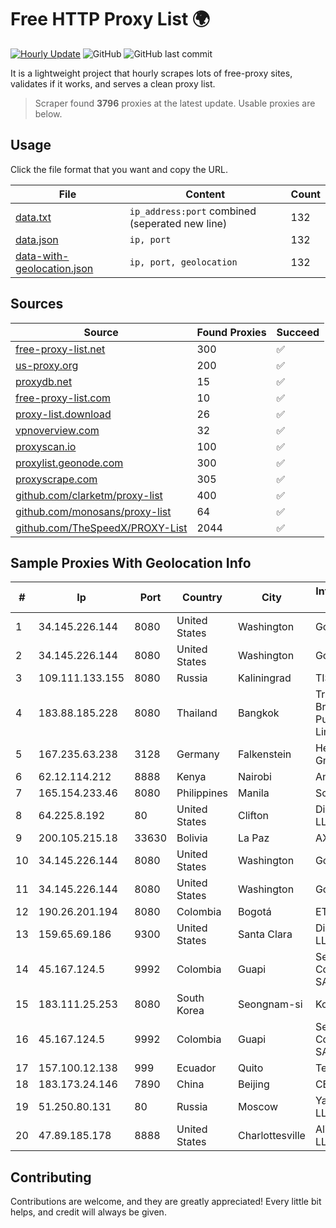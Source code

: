 
# Free HTTP Proxy List 🌍

[![Hourly Update](https://github.com/mertguvencli/http-proxy-list/actions/workflows/main.yml/badge.svg?branch=main)](https://github.com/mertguvencli/http-proxy-list/actions/workflows/main.yml)
![GitHub](https://img.shields.io/github/license/mertguvencli/http-proxy-list)
![GitHub last commit](https://img.shields.io/github/last-commit/mertguvencli/http-proxy-list)

It is a lightweight project that hourly scrapes lots of free-proxy sites, validates if it works, and serves a clean proxy list.


> Scraper found **3796** proxies at the latest update. Usable proxies are below.

## Usage

Click the file format that you want and copy the URL.


|File|Content|Count|
|----|-------|-----|
|[data.txt](https://raw.githubusercontent.com/mertguvencli/http-proxy-list/main/proxy-list/data.txt)|`ip_address:port` combined (seperated new line)|132|
|[data.json](https://raw.githubusercontent.com/mertguvencli/http-proxy-list/main/proxy-list/data.json)|`ip, port`|132|
|[data-with-geolocation.json](https://raw.githubusercontent.com/mertguvencli/http-proxy-list/main/proxy-list/data-with-geolocation.json)|`ip, port, geolocation`|132|

## Sources

|Source|Found Proxies|Succeed|
|------|-------------|-------|
|[free-proxy-list.net](https://free-proxy-list.net)|300|✅|
|[us-proxy.org](https://www.us-proxy.org)|200|✅|
|[proxydb.net](http://proxydb.net)|15|✅|
|[free-proxy-list.com](https://free-proxy-list.com/?page=&port=&type%5B%5D=http&type%5B%5D=https&up_time=0&search=Search)|10|✅|
|[proxy-list.download](https://www.proxy-list.download/HTTP)|26|✅|
|[vpnoverview.com](https://vpnoverview.com/privacy/anonymous-browsing/free-proxy-servers)|32|✅|
|[proxyscan.io](https://www.proxyscan.io)|100|✅|
|[proxylist.geonode.com](https://proxylist.geonode.com/api/proxy-list?limit=300&page=1&sort_by=lastChecked&sort_type=desc&protocols=http,https)|300|✅|
|[proxyscrape.com](https://api.proxyscrape.com/v2/?request=displayproxies&protocol=http&timeout=10000&country=all&ssl=all&anonymity=all)|305|✅|
|[github.com/clarketm/proxy-list](https://raw.githubusercontent.com/clarketm/proxy-list/master/proxy-list-raw.txt)|400|✅|
|[github.com/monosans/proxy-list](https://raw.githubusercontent.com/monosans/proxy-list/main/proxies/http.txt)|64|✅|
|[github.com/TheSpeedX/PROXY-List](https://raw.githubusercontent.com/TheSpeedX/PROXY-List/master/http.txt)|2044|✅|


## Sample Proxies With Geolocation Info

|#|Ip|Port|Country|City|Internet Service Provider|
|-|--|----|-------|----|-------------------------|
|1|34.145.226.144|8080|United States|Washington|Google LLC|
|2|34.145.226.144|8080|United States|Washington|Google LLC|
|3|109.111.133.155|8080|Russia|Kaliningrad|TIS-DIALOG|
|4|183.88.185.228|8080|Thailand|Bangkok|Triple T Broadband Public Company Limited|
|5|167.235.63.238|3128|Germany|Falkenstein|Hetzner Online GmbH|
|6|62.12.114.212|8888|Kenya|Nairobi|Angani-Zone1|
|7|165.154.233.46|8080|Philippines|Manila|Scloud Pte Ltd|
|8|64.225.8.192|80|United States|Clifton|DigitalOcean, LLC|
|9|200.105.215.18|33630|Bolivia|La Paz|AXS Bolivia S. A.|
|10|34.145.226.144|8080|United States|Washington|Google LLC|
|11|34.145.226.144|8080|United States|Washington|Google LLC|
|12|190.26.201.194|8080|Colombia|Bogotá|ETB - Colombia|
|13|159.65.69.186|9300|United States|Santa Clara|DigitalOcean, LLC|
|14|45.167.124.5|9992|Colombia|Guapi|Sepcom Comunicaciones SAS|
|15|183.111.25.253|8080|South Korea|Seongnam-si|Korea Telecom|
|16|45.167.124.5|9992|Colombia|Guapi|Sepcom Comunicaciones SAS|
|17|157.100.12.138|999|Ecuador|Quito|Telconet S.A|
|18|183.173.24.146|7890|China|Beijing|CERNET|
|19|51.250.80.131|80|Russia|Moscow|Yandex.Cloud LLC|
|20|47.89.185.178|8888|United States|Charlottesville|Alibaba.com LLC|



## Contributing

Contributions are welcome, and they are greatly appreciated! Every
little bit helps, and credit will always be given.

